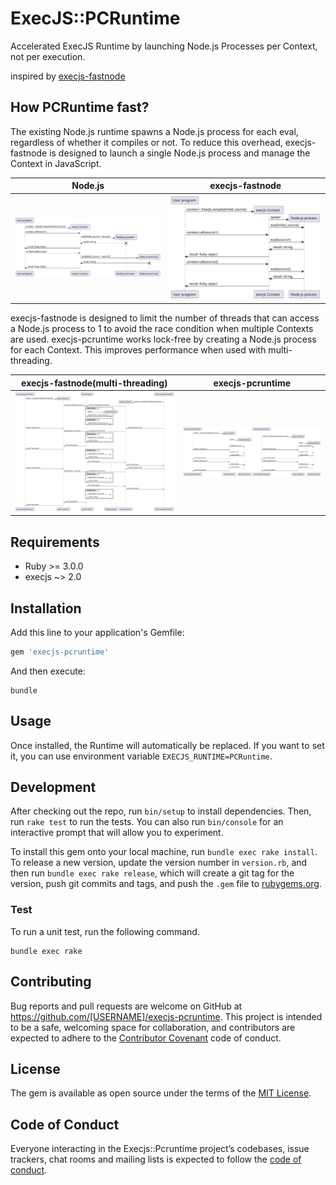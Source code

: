 # ExecJS::PCRuntime

Accelerated ExecJS Runtime by launching Node.js Processes per Context, not per execution.

inspired by [execjs-fastnode](https://github.com/jhawthorn/execjs-fastnode)

## How PCRuntime fast?

The existing Node.js runtime spawns a Node.js process for each eval, regardless of whether it compiles or not.
To reduce this overhead, execjs-fastnode is designed to launch a single Node.js process and manage the Context in JavaScript.

|                                           Node.js                                           |                                          execjs-fastnode                                           |
|:-------------------------------------------------------------------------------------------:|:--------------------------------------------------------------------------------------------------:|
| ![Sequence Diagram of Node.js Runtime](./doc_resources/out/sequence_nodejs/sequence_nodejs.svg) | ![Sequence Diagram of FastNode Runtime](./doc_resources/out/sequence_fastnode1/sequence_fastnode1.svg) |

execjs-fastnode is designed to limit the number of threads that can access a Node.js process to 1 to avoid the race condition when multiple Contexts are used.
execjs-pcruntime works lock-free by creating a Node.js process for each Context.
This improves performance when used with multi-threading.

|                                             execjs-fastnode(multi-threading)                                              |                                        execjs-pcruntime                                         |
|:-------------------------------------------------------------------------------------------------------------------------:|:-----------------------------------------------------------------------------------------------:|
| ![Sequence Diagram of FastNode Runtime in multi-threading](./doc_resources/out/sequence_fastnode2/sequence_fastnode2.svg) | ![Sequence Diagram of PCRuntime](./doc_resources/out/sequence_pcruntime/sequence_pcruntime.svg) |

## Requirements

- Ruby >= 3.0.0
- execjs ~> 2.0

## Installation

Add this line to your application's Gemfile:

```ruby
gem 'execjs-pcruntime'
```

And then execute:
```shell
bundle
```

## Usage

Once installed, the Runtime will automatically be replaced.
If you want to set it, you can use environment variable `EXECJS_RUNTIME=PCRuntime`.

## Development

After checking out the repo, run `bin/setup` to install dependencies. Then, run `rake test` to run the tests. You can also run `bin/console` for an interactive prompt that will allow you to experiment.

To install this gem onto your local machine, run `bundle exec rake install`. To release a new version, update the version number in `version.rb`, and then run `bundle exec rake release`, which will create a git tag for the version, push git commits and tags, and push the `.gem` file to [rubygems.org](https://rubygems.org).

### Test

To run a unit test, run the following command.

```shell
bundle exec rake
```

## Contributing

Bug reports and pull requests are welcome on GitHub at https://github.com/[USERNAME]/execjs-pcruntime. This project is intended to be a safe, welcoming space for collaboration, and contributors are expected to adhere to the [Contributor Covenant](http://contributor-covenant.org) code of conduct.

## License

The gem is available as open source under the terms of the [MIT License](https://opensource.org/licenses/MIT).

## Code of Conduct

Everyone interacting in the Execjs::Pcruntime project’s codebases, issue trackers, chat rooms and mailing lists is expected to follow the [code of conduct](https://github.com/[USERNAME]/execjs-pcruntime/blob/master/CODE_OF_CONDUCT.md).
